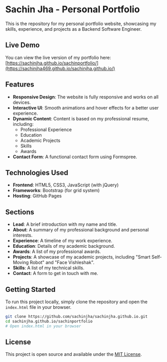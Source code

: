 # Sachin Jha - Personal Portfolio

This is the repository for my personal portfolio website, showcasing my skills, experience, and projects as a Backend Software Engineer.

## Live Demo

You can view the live version of my portfolio here: [https://sachinjha.github.io/sachinportfolio/](https://sachinjha469.github.io/sachinjha.github.io/)

## Features

- **Responsive Design**: The website is fully responsive and works on all devices.
- **Interactive UI**: Smooth animations and hover effects for a better user experience.
- **Dynamic Content**: Content is based on my professional resume, including:
  - Professional Experience
  - Education
  - Academic Projects
  - Skills
  - Awards
- **Contact Form**: A functional contact form using Formspree.

## Technologies Used

- **Frontend**: HTML5, CSS3, JavaScript (with jQuery)
- **Frameworks**: Bootstrap (for grid system)
- **Hosting**: GitHub Pages

## Sections

- **Lead**: A brief introduction with my name and title.
- **About**: A summary of my professional background and personal interests.
- **Experience**: A timeline of my work experience.
- **Education**: Details of my academic background.
- **Awards**: A list of my professional awards.
- **Projects**: A showcase of my academic projects, including "Smart Self-Moving Robot" and "Face Vishleshak".
- **Skills**: A list of my technical skills.
- **Contact**: A form to get in touch with me.

## Getting Started

To run this project locally, simply clone the repository and open the `index.html` file in your browser.

```bash
git clone https://github.com/sachinjha/sachinjha.github.io.git
cd sachinjha.github.io/sachinportfolio
# Open index.html in your browser
```

## License

This project is open source and available under the [MIT License](LICENSE.md).

